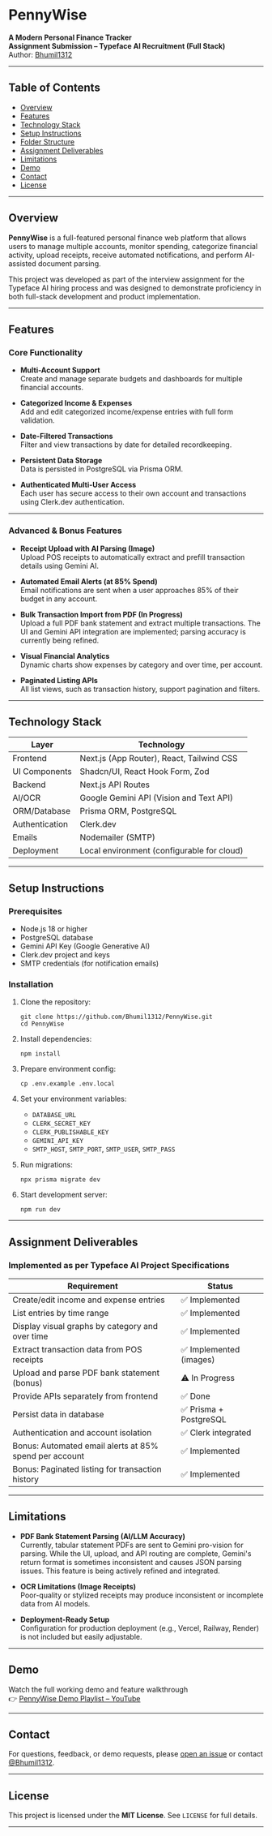 # PennyWise

**A Modern Personal Finance Tracker**  
**Assignment Submission – Typeface AI Recruitment (Full Stack)**  
Author: [Bhumil1312](https://github.com/Bhumil1312)

---

## Table of Contents

- [Overview](#overview)
- [Features](#features)
- [Technology Stack](#technology-stack)
- [Setup Instructions](#setup-instructions)
- [Folder Structure](#folder-structure)
- [Assignment Deliverables](#assignment-deliverables)
- [Limitations](#limitations)
- [Demo](#demo)
- [Contact](#contact)
- [License](#license)

---

## Overview

**PennyWise** is a full-featured personal finance web platform that allows users to manage multiple accounts, monitor spending, categorize financial activity, upload receipts, receive automated notifications, and perform AI-assisted document parsing.

This project was developed as part of the interview assignment for the Typeface AI hiring process and was designed to demonstrate proficiency in both full-stack development and product implementation.

---

## Features

### Core Functionality

- **Multi-Account Support**  
  Create and manage separate budgets and dashboards for multiple financial accounts.

- **Categorized Income & Expenses**  
  Add and edit categorized income/expense entries with full form validation.

- **Date-Filtered Transactions**  
  Filter and view transactions by date for detailed recordkeeping.

- **Persistent Data Storage**  
  Data is persisted in PostgreSQL via Prisma ORM.

- **Authenticated Multi-User Access**  
  Each user has secure access to their own account and transactions using Clerk.dev authentication.

---

### Advanced & Bonus Features

- **Receipt Upload with AI Parsing (Image)**  
  Upload POS receipts to automatically extract and prefill transaction details using Gemini AI.

- **Automated Email Alerts (at 85% Spend)**  
  Email notifications are sent when a user approaches 85% of their budget in any account.

- **Bulk Transaction Import from PDF (In Progress)**  
  Upload a full PDF bank statement and extract multiple transactions. The UI and Gemini API integration are implemented; parsing accuracy is currently being refined.

- **Visual Financial Analytics**  
  Dynamic charts show expenses by category and over time, per account.

- **Paginated Listing APIs**  
  All list views, such as transaction history, support pagination and filters.

---

## Technology Stack

| Layer         | Technology                                 |
|---------------|---------------------------------------------|
| Frontend      | Next.js (App Router), React, Tailwind CSS   |
| UI Components | Shadcn/UI, React Hook Form, Zod             |
| Backend       | Next.js API Routes                          |
| AI/OCR        | Google Gemini API (Vision and Text API)     |
| ORM/Database  | Prisma ORM, PostgreSQL                      |
| Authentication| Clerk.dev                                   |
| Emails        | Nodemailer (SMTP)                           |
| Deployment    | Local environment (configurable for cloud)  |

---

## Setup Instructions

### Prerequisites

- Node.js 18 or higher
- PostgreSQL database
- Gemini API Key (Google Generative AI)
- Clerk.dev project and keys
- SMTP credentials (for notification emails)

### Installation

1. Clone the repository:
    ```
    git clone https://github.com/Bhumil1312/PennyWise.git
    cd PennyWise
    ```

2. Install dependencies:
    ```
    npm install
    ```

3. Prepare environment config:
    ```
    cp .env.example .env.local
    ```

4. Set your environment variables:
    - `DATABASE_URL`
    - `CLERK_SECRET_KEY`
    - `CLERK_PUBLISHABLE_KEY`
    - `GEMINI_API_KEY`
    - `SMTP_HOST`, `SMTP_PORT`, `SMTP_USER`, `SMTP_PASS`

5. Run migrations:
    ```
    npx prisma migrate dev
    ```

6. Start development server:
    ```
    npm run dev
    ```

---

## Assignment Deliverables

### Implemented as per Typeface AI Project Specifications

| Requirement                                              | Status             |
|-----------------------------------------------------------|--------------------|
| Create/edit income and expense entries                    | ✅ Implemented     |
| List entries by time range                                | ✅ Implemented     |
| Display visual graphs by category and over time           | ✅ Implemented     |
| Extract transaction data from POS receipts                | ✅ Implemented (images) |
| Upload and parse PDF bank statement (bonus)               | ⚠️ In Progress     |
| Provide APIs separately from frontend                     | ✅ Done            |
| Persist data in database                                  | ✅ Prisma + PostgreSQL |
| Authentication and account isolation                      | ✅ Clerk integrated |
| Bonus: Automated email alerts at 85% spend per account    | ✅ Implemented     |
| Bonus: Paginated listing for transaction history          | ✅ Implemented     |

---

## Limitations

- **PDF Bank Statement Parsing (AI/LLM Accuracy)**  
  Currently, tabular statement PDFs are sent to Gemini pro-vision for parsing. While the UI, upload, and API routing are complete, Gemini's return format is sometimes inconsistent and causes JSON parsing issues. This feature is being actively refined and integrated.

- **OCR Limitations (Image Receipts)**  
  Poor-quality or stylized receipts may produce inconsistent or incomplete data from AI models.

- **Deployment-Ready Setup**  
  Configuration for production deployment (e.g., Vercel, Railway, Render) is not included but easily adjustable.

---

## Demo

Watch the full working demo and feature walkthrough  
👉 [PennyWise Demo Playlist – YouTube](https://www.youtube.com/playlist?list=INSERT_YOUR_PLAYLIST_ID_HERE)

---

## Contact

For questions, feedback, or demo requests, please [open an issue](https://github.com/Bhumil1312/PennyWise/issues) or contact [@Bhumil1312](https://github.com/Bhumil1312).

---

## License

This project is licensed under the **MIT License**. See `LICENSE` for full details.

---
